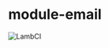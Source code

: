 # module-email
![LambCI](https://lambci-buildresults-h8k26bznx73q.s3.amazonaws.com/gh/66pix/module-email/branches/master/b8c6ebdacfed2e1b7bfcea97ac34c8d1.svg)  
